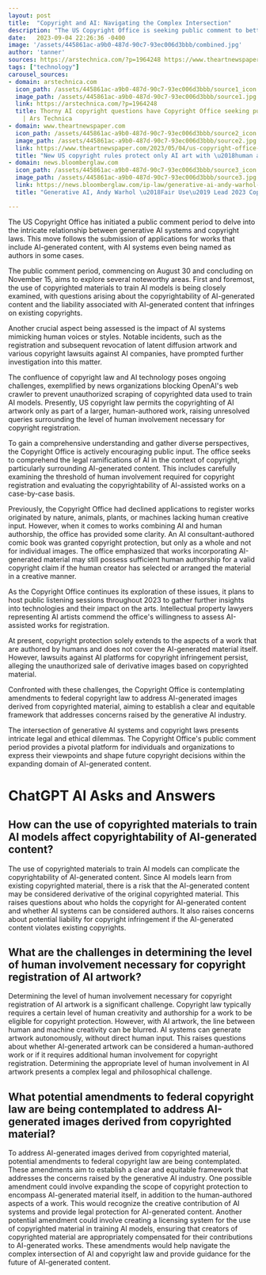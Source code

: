 ```yaml
---
layout: post
title:  "Copyright and AI: Navigating the Complex Intersection"
description: "The US Copyright Office is seeking public comment to better understand the complex intersection of generative AI systems and copyright laws. This comes as the office has received applications to register works containing AI-generated material, some of which name AI systems as authors."
date:   2023-09-04 22:26:36 -0400
image: '/assets/445861ac-a9b0-487d-90c7-93ec006d3bbb/combined.jpg'
author: 'tanner'
sources: https://arstechnica.com/?p=1964248 https://www.theartnewspaper.com/2023/05/04/us-copyright-office-artificial-intelligence-art-regulation https://news.bloomberglaw.com/ip-law/generative-ai-andy-warhol-fair-use-lead-2023-copyright-issues https://ts2.space/en/us-copyright-office-seeks-public-comment-on-ai-and-copyright/ https://techcrunch.com/2023/01/27/the-current-legal-cases-against-generative-ai-are-just-the-beginning/ https://www.copyright.gov/ai/
tags: ["technology"]
carousel_sources:
- domain: arstechnica.com
  icon_path: /assets/445861ac-a9b0-487d-90c7-93ec006d3bbb/source1_icon.jpg
  image_path: /assets/445861ac-a9b0-487d-90c7-93ec006d3bbb/source1.jpg
  link: https://arstechnica.com/?p=1964248
  title: Thorny AI copyright questions have Copyright Office seeking public input
    | Ars Technica
- domain: www.theartnewspaper.com
  icon_path: /assets/445861ac-a9b0-487d-90c7-93ec006d3bbb/source2_icon.jpg
  image_path: /assets/445861ac-a9b0-487d-90c7-93ec006d3bbb/source2.jpg
  link: https://www.theartnewspaper.com/2023/05/04/us-copyright-office-artificial-intelligence-art-regulation
  title: "New US copyright rules protect only AI art with \u2018human authorship\u2019"
- domain: news.bloomberglaw.com
  icon_path: /assets/445861ac-a9b0-487d-90c7-93ec006d3bbb/source3_icon.jpg
  image_path: /assets/445861ac-a9b0-487d-90c7-93ec006d3bbb/source3.jpg
  link: https://news.bloomberglaw.com/ip-law/generative-ai-andy-warhol-fair-use-lead-2023-copyright-issues
  title: "Generative AI, Andy Warhol \u2018Fair Use\u2019 Lead 2023 Copyright Issues"

---
```


The US Copyright Office has initiated a public comment period to delve into the intricate relationship between generative AI systems and copyright laws. This move follows the submission of applications for works that include AI-generated content, with AI systems even being named as authors in some cases.

The public comment period, commencing on August 30 and concluding on November 15, aims to explore several noteworthy areas. First and foremost, the use of copyrighted materials to train AI models is being closely examined, with questions arising about the copyrightability of AI-generated content and the liability associated with AI-generated content that infringes on existing copyrights.

Another crucial aspect being assessed is the impact of AI systems mimicking human voices or styles. Notable incidents, such as the registration and subsequent revocation of latent diffusion artwork and various copyright lawsuits against AI companies, have prompted further investigation into this matter.

The confluence of copyright law and AI technology poses ongoing challenges, exemplified by news organizations blocking OpenAI's web crawler to prevent unauthorized scraping of copyrighted data used to train AI models. Presently, US copyright law permits the copyrighting of AI artwork only as part of a larger, human-authored work, raising unresolved queries surrounding the level of human involvement necessary for copyright registration.

To gain a comprehensive understanding and gather diverse perspectives, the Copyright Office is actively encouraging public input. The office seeks to comprehend the legal ramifications of AI in the context of copyright, particularly surrounding AI-generated content. This includes carefully examining the threshold of human involvement required for copyright registration and evaluating the copyrightability of AI-assisted works on a case-by-case basis.

Previously, the Copyright Office had declined applications to register works originated by nature, animals, plants, or machines lacking human creative input. However, when it comes to works combining AI and human authorship, the office has provided some clarity. An AI consultant-authored comic book was granted copyright protection, but only as a whole and not for individual images. The office emphasized that works incorporating AI-generated material may still possess sufficient human authorship for a valid copyright claim if the human creator has selected or arranged the material in a creative manner.

As the Copyright Office continues its exploration of these issues, it plans to host public listening sessions throughout 2023 to gather further insights into technologies and their impact on the arts. Intellectual property lawyers representing AI artists commend the office's willingness to assess AI-assisted works for registration.

At present, copyright protection solely extends to the aspects of a work that are authored by humans and does not cover the AI-generated material itself. However, lawsuits against AI platforms for copyright infringement persist, alleging the unauthorized sale of derivative images based on copyrighted material.

Confronted with these challenges, the Copyright Office is contemplating amendments to federal copyright law to address AI-generated images derived from copyrighted material, aiming to establish a clear and equitable framework that addresses concerns raised by the generative AI industry.

The intersection of generative AI systems and copyright laws presents intricate legal and ethical dilemmas. The Copyright Office's public comment period provides a pivotal platform for individuals and organizations to express their viewpoints and shape future copyright decisions within the expanding domain of AI-generated content.


# ChatGPT AI Asks and Answers
## How can the use of copyrighted materials to train AI models affect copyrightability of AI-generated content?
The use of copyrighted materials to train AI models can complicate the copyrightability of AI-generated content. Since AI models learn from existing copyrighted material, there is a risk that the AI-generated content may be considered derivative of the original copyrighted material. This raises questions about who holds the copyright for AI-generated content and whether AI systems can be considered authors. It also raises concerns about potential liability for copyright infringement if the AI-generated content violates existing copyrights.

## What are the challenges in determining the level of human involvement necessary for copyright registration of AI artwork?
Determining the level of human involvement necessary for copyright registration of AI artwork is a significant challenge. Copyright law typically requires a certain level of human creativity and authorship for a work to be eligible for copyright protection. However, with AI artwork, the line between human and machine creativity can be blurred. AI systems can generate artwork autonomously, without direct human input. This raises questions about whether AI-generated artwork can be considered a human-authored work or if it requires additional human involvement for copyright registration. Determining the appropriate level of human involvement in AI artwork presents a complex legal and philosophical challenge.

## What potential amendments to federal copyright law are being contemplated to address AI-generated images derived from copyrighted material?
To address AI-generated images derived from copyrighted material, potential amendments to federal copyright law are being contemplated. These amendments aim to establish a clear and equitable framework that addresses the concerns raised by the generative AI industry. One possible amendment could involve expanding the scope of copyright protection to encompass AI-generated material itself, in addition to the human-authored aspects of a work. This would recognize the creative contribution of AI systems and provide legal protection for AI-generated content. Another potential amendment could involve creating a licensing system for the use of copyrighted material in training AI models, ensuring that creators of copyrighted material are appropriately compensated for their contributions to AI-generated works. These amendments would help navigate the complex intersection of AI and copyright law and provide guidance for the future of AI-generated content.

